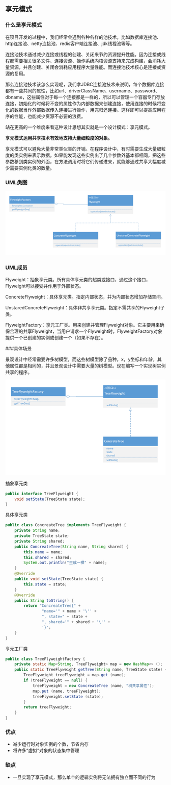 ## 享元模式

### 什么是享元模式

在项目开发的过程中，我们经常会遇到各种各样的池技术，比如数据库连接池、http连接池、netty连接池、redis客户端连接池、jdk线程池等等。

连接池技术通过减少连接或线程的创建、关闭来节约资源提升性能。因为连接或线程都需要相关很多文件、连接资源、操作系统内核资源支持来完成构建，会消耗大量资源，并且创建、关闭会消耗应用程序大量性能。而连接池技术核心是连接或资源的复用。

那么连接池技术该怎么实现呢，我们拿JDBC连接池技术来说明，每个数据库连接都有一些共同的属性，比如url、driverClassName、username、password、dbname，这些属性对于每一个连接都是一样的，所以可以管理一个容器专门存放连接，初始化的时候将不变的属性作为内部数据来创建连接，使用连接的时候将变化的数据当作外部数据传入连接进行操作，用完归还连接。这样即可以提高应用程序的性能，也能减少资源不必要的浪费。

站在更高的一个维度来看这种设计思想其实就是一个设计模式：享元模式。

**享元模式运用共享技术有效地支持大量细粒度的对象。**

享元模式可以避免大量非常类似类的开销。在程序设计中，有时需要生成大量细粒度的类实例来表示数据。如果能发现这些实例出了几个参数外基本都相同，把这些参数移到类实例的外面，在方法调用时将它们传递进来，就能够通过共享大幅度减少需要实例化类的数量。

### UML类图

![享元模式](../images/享元模式.jpg)

### UML成员

Flyweight：抽象享元类。所有具体享元类的超类或接口，通过这个接口，Flyweight可以接受并作用于外部状态。

ConcreteFlyweight：具体享元类。指定内部状态，并为内部状态增加存储空间。

UnstaredConcreteFlyweight：具体非共享享元类。指定不需共享的Flyweight子类。

FlyweightFactory：享元工厂类。用来创建并管理Flyweight对象。它主要用来确保合理的共享Flyweight，当用户请求一个Flyweight时，FlyweightFactory对象提供一个已创建的实例或创建一个（如果不存在）。

###具体场景

景观设计中经常需要许多树模型，而这些树模型除了品种，x，y坐标和年龄，其他属性都是相同的，并且景观设计中需要大量的树模型。现在编写一个实现树实例共享的程序。

![享元模式例子](../images/享元模式例子.jpg)

抽象享元类

```java
public interface TreeFlyweight {
    void setState(TreeState state);
}
```

具体享元类

```java
public class ConcreateTree implements TreeFlyweight {
    private String name;
    private TreeState state;
    private String shared;
    public ConcreateTree(String name, String shared) {
        this.name = name;
        this.shared = shared;
        System.out.println("生成一棵" + name);
    }
    @Override
    public void setState(TreeState state) {
        this.state = state;
    }
    @Override
    public String toString() {
        return "ConcreateTree{" +
                "name='" + name + '\'' +
                ", state=" + state +
                ", shared='" + shared + '\'' +
                '}';
    }
}
```

享元工厂类

```java
public class TreeFlyweightFactory {
    private static Map<String, TreeFlyweight> map = new HashMap<> ();
    public static TreeFlyweight getTree(String name, TreeState state) {
        TreeFlyweight treeFlyweight = map.get (name);
        if (treeFlyweight == null) {
            treeFlyweight = new ConcreateTree (name, "树共享属性");
            map.put (name, treeFlyweight);
            treeFlyweight.setState (state);
        }
        return treeFlyweight;
    }
}
```

### 优点

- 减少运行时对象实例的个数，节省内存
- 将许多“虚拟”对象的状态集中管理

### 缺点

- 一旦实现了享元模式，那么单个的逻辑实例将无法拥有独立而不同的行为

